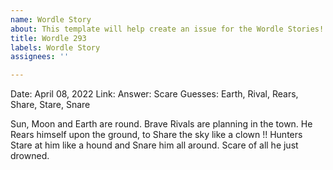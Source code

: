 ```yaml
---
name: Wordle Story
about: This template will help create an issue for the Wordle Stories!
title: Wordle 293
labels: Wordle Story
assignees: ''

---
```


Date: April 08, 2022
Link: 
Answer: Scare
Guesses: Earth, Rival, Rears, Share, Stare, Snare

Sun, Moon and Earth are round.
Brave Rivals are planning in the town.
He Rears himself upon the ground,
to Share the sky like a clown !!
Hunters Stare at him like a hound
and Snare him all around.
Scare of all he just drowned.
